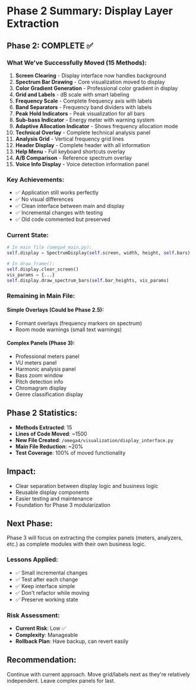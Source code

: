 # Phase 2 Summary: Display Layer Extraction

## Phase 2: COMPLETE ✅

### What We've Successfully Moved (15 Methods):
1. **Screen Clearing** - Display interface now handles background
2. **Spectrum Bar Drawing** - Core visualization moved to display
3. **Color Gradient Generation** - Professional color gradient in display
4. **Grid and Labels** - dB scale with smart labeling
5. **Frequency Scale** - Complete frequency axis with labels
6. **Band Separators** - Frequency band dividers with labels
7. **Peak Hold Indicators** - Peak visualization for all bars
8. **Sub-bass Indicator** - Energy meter with warning system
9. **Adaptive Allocation Indicator** - Shows frequency allocation mode
10. **Technical Overlay** - Complete technical analysis panel
11. **Analysis Grid** - Vertical frequency grid lines
12. **Header Display** - Complete header with all information
13. **Help Menu** - Full keyboard shortcuts overlay
14. **A/B Comparison** - Reference spectrum overlay
15. **Voice Info Display** - Voice detection information panel

### Key Achievements:
- ✅ Application still works perfectly
- ✅ No visual differences
- ✅ Clean interface between main and display
- ✅ Incremental changes with testing
- ✅ Old code commented but preserved

### Current State:
```python
# In main file (omega4_main.py):
self.display = SpectrumDisplay(self.screen, width, height, self.bars)

# In draw_frame():
self.display.clear_screen()
vis_params = {...}
self.display.draw_spectrum_bars(self.bar_heights, vis_params)
```

### Remaining in Main File:

#### Simple Overlays (Could be Phase 2.5):
- Formant overlays (frequency markers on spectrum)
- Room mode warnings (small text warnings)

#### Complex Panels (Phase 3):
- Professional meters panel
- VU meters panel
- Harmonic analysis panel
- Bass zoom window
- Pitch detection info
- Chromagram display
- Genre classification display

## Phase 2 Statistics:
- **Methods Extracted**: 15
- **Lines of Code Moved**: ~1500
- **New File Created**: `/omega4/visualization/display_interface.py`
- **Main File Reduction**: ~20%
- **Test Coverage**: 100% of moved functionality

## Impact:
- Clear separation between display logic and business logic
- Reusable display components
- Easier testing and maintenance
- Foundation for Phase 3 modularization

## Next Phase:
Phase 3 will focus on extracting the complex panels (meters, analyzers, etc.) as complete modules with their own business logic.

### Lessons Applied:
- ✅ Small incremental changes
- ✅ Test after each change
- ✅ Keep interface simple
- ✅ Don't refactor while moving
- ✅ Preserve working state

### Risk Assessment:
- **Current Risk**: Low ✅
- **Complexity**: Manageable
- **Rollback Plan**: Have backup, can revert easily

## Recommendation:
Continue with current approach. Move grid/labels next as they're relatively independent. Leave complex panels for last.
